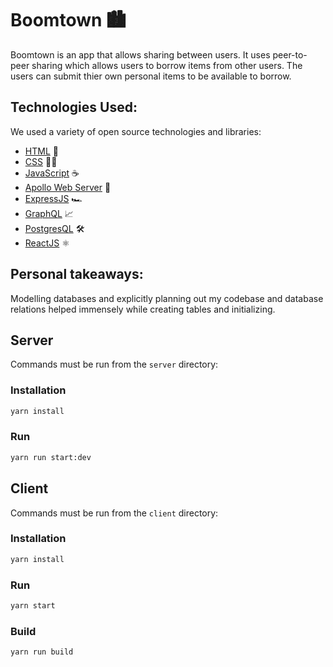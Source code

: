 # Boomtown 🏙

Boomtown is an app that allows sharing between users. It uses peer-to-peer sharing which allows users to borrow items from other users. The users can submit thier own personal items to be available to borrow.

## Technologies Used:
We used a variety of open source technologies and libraries:
- [HTML](https://www.w3schools.com/html/html_intro.asp) 💾
- [CSS](https://developer.mozilla.org/en-US/docs/Web/CSS) 💃🏻
- [JavaScript](https://www.javascript.com/) ☕️
- [Apollo Web Server](https://www.apollographql.com/) 📶
- [ExpressJS](https://expressjs.com/) 🏎
- [GraphQL](https://graphql.org/) 📈
- [PostgresQL](https://www.postgresql.org/) 🛠
- [ReactJS](http://react.js) ⚛️

## Personal takeaways:

Modelling databases and explicitly planning out my codebase and database relations helped immensely while creating tables and initializing.  

## Server

Commands must be run from the `server` directory:

### Installation

```bash
yarn install
```

### Run

```bash
yarn run start:dev
```

## Client

Commands must be run from the `client` directory:

### Installation

```bash
yarn install
```

### Run

```bash
yarn start
```

### Build

```bash
yarn run build
```
